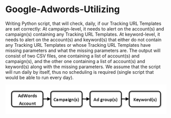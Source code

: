 # Google-Adwords-Utilizing


Writing Python script, that will check, daily, if our Tracking URL Templates are set correctly:
  At campaign-level, it needs to alert on the account(s) and campaign(s) containing any Tracking URL Templates.
  At keyword-level, it needs to alert on the account(s) and keyword(s) that either do not contain any Tracking URL Templates or whose Tracking URL Templates have missing parameters and what the missing parameters are.
The output will consist of two CSV files, one containing a list of account(s) and campaign(s), and the other one containing a list of account(s) and keyword(s) along with the missing parameters. We assume that the script will run daily by itself, thus no scheduling is required (single script that would be able to run every day).


![Account Hierarchy](img/hierarchy.png)